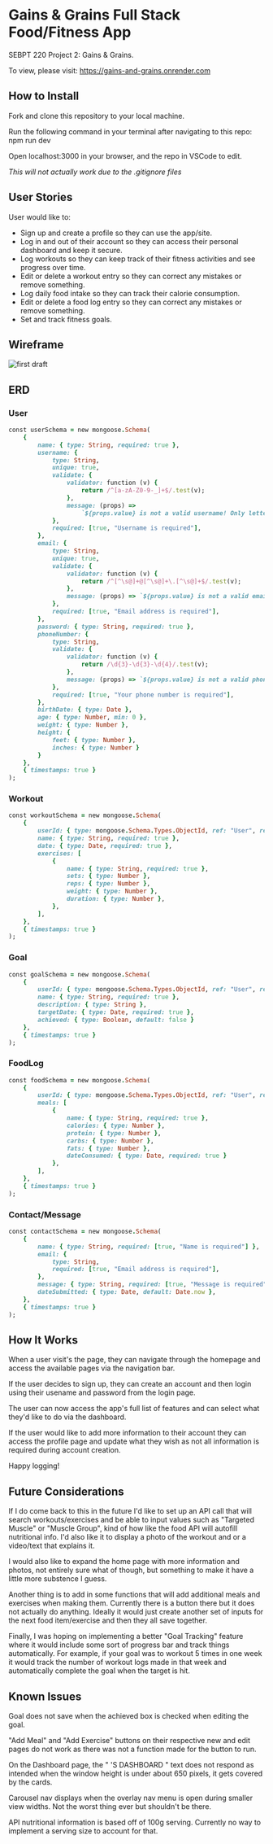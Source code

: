 # Gains & Grains Full Stack Food/Fitness App

SEBPT 220 Project 2: Gains & Grains.

To view, please visit: https://gains-and-grains.onrender.com

## How to Install

Fork and clone this repository to your local machine.

Run the following command in your terminal after navigating to this repo: npm run dev

Open localhost:3000 in your browser, and the repo in VSCode to edit.

*This will not actually work due to the .gitignore files*

## User Stories

User would like to:

- Sign up and create a profile so they can use the app/site.
- Log in and out of their account so they can access their personal dashboard and keep it secure.
- Log workouts so they can keep track of their fitness activities and see progress over time.
- Edit or delete a workout entry so they can correct any mistakes or remove something.
- Log daily food intake so they can track their calorie consumption.
- Edit or delete a food log entry so they can correct any mistakes or remove something.
- Set and track fitness goals.

## Wireframe

![first draft](./readMeImg/p2wireframe1.png)

## ERD

### User

```ruby
const userSchema = new mongoose.Schema(
    {
        name: { type: String, required: true },
        username: {
            type: String,
            unique: true,
            validate: {
                validator: function (v) {
                    return /^[a-zA-Z0-9-_]+$/.test(v);
                },
                message: (props) =>
                    `${props.value} is not a valid username! Only letters, numbers, dashes, and underscores are allowed.`,
            },
            required: [true, "Username is required"],
        },
        email: {
            type: String,
            unique: true,
            validate: {
                validator: function (v) {
                    return /^[^\s@]+@[^\s@]+\.[^\s@]+$/.test(v);
                },
                message: (props) => `${props.value} is not a valid email address!`,
            },
            required: [true, "Email address is required"],
        },
        password: { type: String, required: true },
        phoneNumber: {
            type: String,
            validate: {
                validator: function (v) {
                    return /\d{3}-\d{3}-\d{4}/.test(v);
                },
                message: (props) => `${props.value} is not a valid phone number!`,
            },
            required: [true, "Your phone number is required"],
        },
        birthDate: { type: Date },
        age: { type: Number, min: 0 },
        weight: { type: Number },
        height: {
            feet: { type: Number },
            inches: { type: Number }
        }
    },
    { timestamps: true }
);
```

### Workout

```ruby
const workoutSchema = new mongoose.Schema(
    {
        userId: { type: mongoose.Schema.Types.ObjectId, ref: "User", required: true },
        name: { type: String, required: true },
        date: { type: Date, required: true },
        exercises: [
            {
                name: { type: String, required: true },
                sets: { type: Number },
                reps: { type: Number },
                weight: { type: Number },
                duration: { type: Number },
            },
        ],
    },
    { timestamps: true }
);
```

### Goal

```ruby
const goalSchema = new mongoose.Schema(
    {
        userId: { type: mongoose.Schema.Types.ObjectId, ref: "User", required: true },
        name: { type: String, required: true },
        description: { type: String },
        targetDate: { type: Date, required: true },
        achieved: { type: Boolean, default: false }
    },
    { timestamps: true }
);
```

### FoodLog

```ruby
const foodSchema = new mongoose.Schema(
    {
        userId: { type: mongoose.Schema.Types.ObjectId, ref: "User", required: true },
        meals: [
            {
                name: { type: String, required: true },
                calories: { type: Number },
                protein: { type: Number },
                carbs: { type: Number },
                fats: { type: Number },
                dateConsumed: { type: Date, required: true }
            },
        ],
    },
    { timestamps: true }
);
```

### Contact/Message

```ruby
const contactSchema = new mongoose.Schema(
    {
        name: { type: String, required: [true, "Name is required"] },
        email: {
            type: String,
            required: [true, "Email address is required"],
        },
        message: { type: String, required: [true, "Message is required"] },
        dateSubmitted: { type: Date, default: Date.now },
    },
    { timestamps: true }
);
```

## How It Works

When a user visit's the page, they can navigate through the homepage and access the available pages via the navigation bar.

If the user decides to sign up, they can create an account and then login using their usename and password from the login page.

The user can now access the app's full list of features and can select what they'd like to do via the dashboard.

If the user would like to add more information to their account they can access the profile page and update what they wish as not all information is required during account creation.

Happy logging!

## Future Considerations

If I do come back to this in the future I'd like to set up an API call that will search workouts/exercises and be able to input values such as "Targeted Muscle" or "Muscle Group", kind of how like the food API will autofill nutritional info. I'd also like it to display a photo of the workout and or a video/text that explains it.

I would also like to expand the home page with more information and photos, not entirely sure what of though, but something to make it have a little more substence I guess.

Another thing is to add in some functions that will add additional meals and exercises when making them. Currently there is a button there but it does not actually do anything. Ideally it would just create another set of inputs for the next food item/exercise and then they all save together. 

Finally, I was hoping on implementing a better "Goal Tracking" feature where it would include some sort of progress bar and track things automatically. For example, if your goal was to workout 5 times in one week it would track the number of workout logs made in that week and automatically complete the goal when the target is hit. 

## Known Issues
Goal does not save when the achieved box is checked when editing the goal.

"Add Meal" and "Add Exercise" buttons on their respective new and edit pages do not work as there was not a function made for the button to run.

On the Dashboard page, the " 'S DASHBOARD " text does not respond as intended when the window height is under about 650 pixels, it gets covered by the cards.

Carousel nav displays when the overlay nav menu is open during smaller view widths. Not the worst thing ever but shouldn't be there.

API nutritional information is based off of 100g serving. Currently no way to implement a serving size to account for that.

